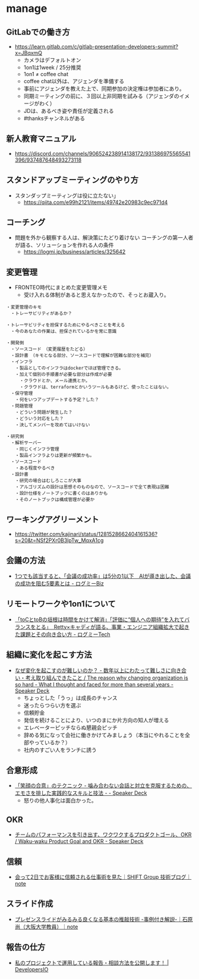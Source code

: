 # manage

## GitLabでの働き方

- https://learn.gitlab.com/c/gitlab-presentation-developers-summit?x=JBqxmQ
  - カメラはデフォルトオン
  - 1on1は1week / 25分推奨
  - 1on1 ≠ coffee chat
  - coffee chat以外は、アジェンダを準備する
  - 事前にアジェンダを教えた上で、同期参加の決定権は参加者にあり。
  - 同期ミーティングの前に、３回以上非同期を試みる（アジェンダのイメージがわく）
  - JDは、あるべき姿や責任が定義される
  - #thanksチャンネルがある

## 新人教育マニュアル

- https://discord.com/channels/906524238914138172/931386975565541396/937487648493273118


## スタンドアップミーティングのやり方

- スタンダップミーティングは役に立たない」
  - https://qiita.com/e99h2121/items/49742e20983c9ec971d4

## コーチング

- 問題を外から観察する人は、解決策にたどり着けない コーチングの第一人者が語る、ソリューションを作れる人の条件
  - https://logmi.jp/business/articles/325642

## 変更管理

- FRONTEO時代にまとめた変更管理メモ
  - 受け入れる体制があると思えなかったので、そっとお蔵入り。

```
・変更管理のキモ
　・トレーサビリティがあるか？

・トレーサビリティを担保するためにやるべきことを考える
　・今のあなたの作業は、担保されているかを常に意識

・開発側
　・ソースコード　（変更履歴をたどる）
　・設計書　（キモとなる部分、ソースコードで理解が困難な部分を補完）
　・インフラ
　　・製品としてのインフラはdockerでほぼ管理できる。
　　・加えて個別の手順書が必要な部分は作成が必要
　　　・クラウドとか、メール連携とか。
　　　・クラウドは、terraformとかいうツールもあるけど、使ったことはない。
　・保守管理
　　・何をいつアップデートする予定？した？
　・問題管理
　　・どういう問題が発生した？
　　・どういう対応をした？
　　・決してメンバーを攻めてはいけない

・研究側
　・解析サーバー
　　・同じくインフラ管理
　　・製品インフラよりは更新が頻繁かも。
　・ソースコード
　　・ある程度やるべき
　・設計書
　　・研究の場合はむしろここが大事
　　・アルゴリズムの設計は思想そのものなので、ソースコードで全て表現は困難
　　・設計仕様をノートブックに書くのはありかも
　　・そのノートブックは構成管理が必要か
```

## ワーキングアグリーメント

- https://twitter.com/kajinari/status/1281528662404161536?s=20&t=NSf2PXr0B3lpTw_MqxA1cg

## 会議の方法

- [1つでも該当すると、「会議の成功率」は5分の1以下　AIが導き出した、会議の成功を阻む5要素とは - ログミーBiz](https://logmi.jp/business/articles/327251)

## リモートワークや1on1について

- [「toCとtoBの垣根は時間をかけて解消」「評価に“個人への期待”を入れてバランスをとる」　Retty×キャディが語る、事業・エンジニア組織拡大で起きた課題とその向き合い方 - ログミーTech](https://logmi.jp/tech/articles/327987)

## 組織に変化を起こす方法

- [なぜ変化を起こすのが難しいのか？ - 数年以上にわたって難しさに向き合い・考え取り組んできたこと / The reason why changing organization is so hard - What I thought and faced for more than several years - Speaker Deck](https://speakerdeck.com/iwashi86/the-reason-why-changing-organization-is-so-hard-what-i-thought-and-faced-for-more-than-several-years)
  - ちょっとした「うっ」は成長のチャンス
  - 迷ったらつらい方を選ぶ
  - 信頼貯金
  - 発信を続けることにより、いつのまにか片方向の知人が増える
  - エレベーターピッチならぬ懇親会ピッチ
  - 辞める気になって会社に働きかけてみましょう（本当にやれることを全部やっているか？）
  - 社内のすごい人をランチに誘う


## 合意形成

- [「笑顔の合意」のテクニック - 噛み合わない会話と対立を克服するための、エモさを排した実践的なスキルと技法 - - Speaker Deck](https://speakerdeck.com/hageyahhoo/xiao-yan-nohe-yi-notekunituku-nie-mihe-wanaihui-hua-todui-li-woke-fu-surutameno-emosawopai-sitashi-jian-de-nasukirutoji-fa)
  - 怒りの他人事化は面白かった。

## OKR

- [チームのパフォーマンスを引き出す、ワクワクするプロダクトゴール、OKR / Waku-waku Product Goal and OKR - Speaker Deck](https://speakerdeck.com/navitimejapan/waku-waku-product-goal-and-okr)

## 信頼

- [会って2日でお客様に信頼される仕事術を見た｜SHIFT Group 技術ブログ｜note](https://note.com/shift_tech/n/nef57b56ff374)

## スライド作成

- [プレゼンスライドがみるみる良くなる基本の推敲技術 -事例付き解説-｜石原尚（大阪大学教員）｜note](https://note.com/hisashi_is/n/n188b42f83dda)

## 報告の仕方

- [私のプロジェクトで運用している報告・相談方法を公開します！ | DevelopersIO](https://dev.classmethod.jp/articles/how_to_write_reports/)